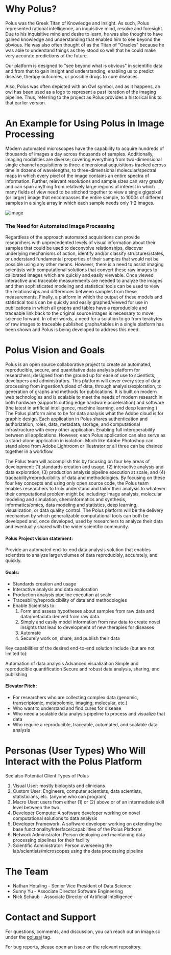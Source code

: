 # Why Polus?
Polus was the Greek Titan of Knowledge and Insight. As such, Polus represented rational intelligence, an inquisitive mind, resolve and foresight. Due to his inquisitive mind and desire to learn, he was also thought to have gained knowledge and understanding that enabled him to see beyond the obvious. He was also often thought of as the Titan of "Oracles" because he was able to understand things as they stood so well that he could make very accurate predictions of the future.

Our platform is designed to "see beyond what is obvious" in scientific data and from that to gain insight and understanding, enabling us to predict disease, therapy outcomes, or possible drugs to cure diseases.

Also, Polus was often depicted with an Owl symbol, and as it happens, an owl has been used as a logo to represent a past iteration of the imaging pipeline. Thus, referring to the project as Polus provides a historical link to that earlier version.

# An Example for Using Polus in Image Processing

Modern automated microscopes have the capability to acquire hundreds of thousands of images a day across thousands of samples.  Additionally, imaging modalities are diverse; covering everything from two-dimensional single channel acquisitions to three-dimensional acquisitions tracked across time in dozens of wavelengths, to three-dimensional molecular/spectral maps in which every pixel of the image contains an entire spectra of information. Further, relevant resolutions and sample sizes can vary greatly and can span anything from relatively large regions of interest in which many fields of view need to be stitched together to view a single gigapixel (or larger) image that encompasses the entire sample, to 1000s of different samples in a single array in which each sample needs only 1-2 images. 

![image](https://github.com/PolusAI/.github/assets/15925882/7ebb5489-8d6f-4c8c-be56-ef648575f547)

### The Need for Automated Image Processing

Regardless of the approach automated acquisitions can provide researchers with unprecedented levels of visual information about their samples that could be used to deconvolve relationships, discover underlying mechanisms of action, identify and/or classify structures/states, or understand fundamental properties of their samples that would not be possible using any other means.  However, there is a need to assist imaging scientists with computational solutions that convert these raw images to calibrated images which are quickly and easily viewable. Once viewed interactive and traceable measurements are needed to analyze the images and then sophisticated modeling and statistical tools can be used to view the relationships and differences between samples from these measurements.  Finally, a platform in which the output of these models and statistical tools can be quickly and easily graphed/viewed for use in publications in which all graphs and tables have a reproducible and traceable link back to the original source images is necessary to move science forward. In other words, a need for a solution to go from terabytes of raw images to traceable published graphs/tables in a single platform has been shown and Polus is being developed to address this need. 

# Polus Vision and Goals

Polus is an open source collaborative project to create an automated, reproducible, secure, and quantitative data analysis platform for researchers; designed from the ground up for ease of use to scientists, developers and administrators. This platform will cover every step of data processing from ingestion/upload of data, through analysis/exploration, to generation of graphs and methods for publications. It is built on modern web technologies and is scalable to meet the needs of modern research in both hardware (supports cutting edge hardware acceleration) and software (the latest in artificial intelligence, machine learning, and deep learning.) The Polus platform aims to be for data analysis what the Adobe cloud is for graphic design. Each application in Polus shares authentication and authorization, roles, data, metadata, storage, and computational infrastructure with every other application. Enabling full interoperability between all applications. However, each Polus application can also serve as a stand-alone application in isolation. Much like Adobe Photoshop can stand alone from Adobe Lightroom or Illustrator or all three can be chained together in a workflow.

The Polus team will accomplish this by focusing on four key areas of development: (1) standards creation and usage, (2) interactive analysis and data exploration, (3) production analysis pipeline execution at scale, and (4) traceability/reproducibility of data and methodologies. By focusing on these four key concepts and using only open source code, the Polus team enables researchers to truly understand and tailor their analysis to whatever their computational problem might be including: image analysis, molecular modeling and simulation, cheminformatics and synthesis, informatics/omics, data modeling and statistics, deep learning, visualization, or data quality control. The Polus platform will be the delivery mechanism by which generalizable computational tools can both be developed and, once developed, used by researchers to analyze their data and eventually shared with the wider scientific community.

#### Polus Project vision statement:

Provide an automated end-to-end data analysis solution that enables scientists to analyze large volumes of data reproducibly, accurately, and quickly.

#### Goals:

* Standards creation and usage
* Interactive analysis and data exploration
* Production analysis pipeline execution at scale
* Traceability/reproducibility of data and methodologies
* Enable Scientists to:
  1. Form and assess hypotheses about samples from raw data and data/metadata derived from raw data.
  2. Simply and easily model information from raw data to create novel insights that lead to development of new therapies for diseases
  3. Automate
  4. Securely work on, share, and publish their data

Key capabilities of the desired end-to-end solution include (but are not limited to):

Automation of data analysis
Advanced visualization
Simple and reproducible quantification
Secure and robust data analysis, sharing, and publishing

#### Elevator Pitch:

* For researchers who are collecting complex data (genomic, transcriptomic, metabolomic, imaging, molecular, etc.)
* Who want to understand and find cures for disease
* Who need a scalable data analysis pipeline to process and visualize that data
* Who require a reproducible, traceable, automated, and scalable data analysis

# Personas (User Types) Who Will Interact with the Polus Platform

See also Potential Client Types of Polus
1. Visual User: mostly biologists and clinicians
2. Custom User: Engineers, computer scientists, data scientists, statisticians, etc. (anyone who can program)
3. Macro User: users from either (1) or (2) above or of an intermediate skill level between the two.
4. Developer Compute: A software developer working on novel computational solutions to data analysis
5. Developer Framework: A software developer working on extending the base functionality/Interface/capabilities of the Polus Platform
6. Network Administrator: Person deploying and maintaining data processing pipelines for their facility
7. Scientific Administrator: Person overseeing the lab/scientists/microscopes using the data processing pipeline

# The Team

* Nathan Hotaling	- Senior Vice President of Data Science
* Sunny Yu - Associate Director Software Engineering
* Nick Schaub - Associate Director of Artificial Intelligence

# Contact and Support

For questions, comments, and discussion, you can reach out on image.sc under the [polusai](https://forum.image.sc/tag/polusai) tag.

For bug reports, please open an issue on the relevant repository.
